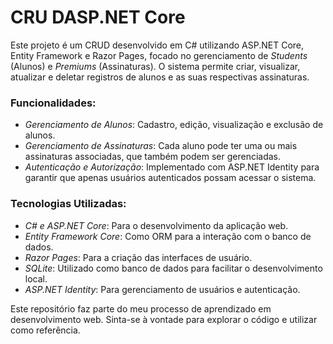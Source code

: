# CRU DASP.NET Core

Este projeto é um CRUD desenvolvido em C# utilizando ASP.NET Core, Entity Framework e Razor Pages, focado no gerenciamento de *Students* (Alunos) e *Premiums* (Assinaturas). O sistema permite criar, visualizar, atualizar e deletar registros de alunos e as suas respectivas assinaturas.

### Funcionalidades:

- *Gerenciamento de Alunos*: Cadastro, edição, visualização e exclusão de alunos.
- *Gerenciamento de Assinaturas*: Cada aluno pode ter uma ou mais assinaturas associadas, que também podem ser gerenciadas.
- *Autenticação e Autorização*: Implementado com ASP.NET Identity para garantir que apenas usuários autenticados possam acessar o sistema.

### Tecnologias Utilizadas:

- *C# e ASP.NET Core*: Para o desenvolvimento da aplicação web.
- *Entity Framework Core*: Como ORM para a interação com o banco de dados.
- *Razor Pages*: Para a criação das interfaces de usuário.
- *SQLite*: Utilizado como banco de dados para facilitar o desenvolvimento local.
- *ASP.NET Identity*: Para gerenciamento de usuários e autenticação.

Este repositório faz parte do meu processo de aprendizado em desenvolvimento web. Sinta-se à vontade para explorar o código e utilizar como referência.
